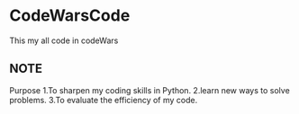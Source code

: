 # CodeWarsCode
This my all code in codeWars

## NOTE
Purpose
1.To sharpen my coding skills in Python.
2.learn new ways to solve problems.
3.To evaluate the efficiency of my code.
